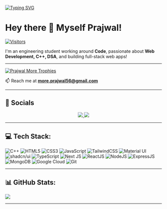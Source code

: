 [![Typing SVG](https://readme-typing-svg.herokuapp.com?font=Fira+Code&size=22&pause=1000&color=F7F7F7&center=true&width=435&lines=Hi+there!+I'm+Prajwal+%F0%9F%91%8B;MERN+Stack+Developer)](https://git.io/typing-svg)

# Hey there 👋 Myself **Prajwal**!

[![Visitors](https://api.visitorbadge.io/api/visitors?path=PrajwalMore26&labelColor=%2337d67a&countColor=%23f47373)](https://visitorbadge.io/status?path=PrajwalMore26)

I'm an engineering student working around **Code**, passionate about **Web Development, C++, DSA**, and building full-stack web apps!

---

<p align="left">
  <a href="https://github.com/ryo-ma/github-profile-trophy">
    <img src="https://github-profile-trophy.vercel.app/?username=PrajwalMore26" alt="Prajwal More Trophies" />
  </a>
</p>

📫 Reach me at **more.prajwal56@gmail.com**

---

## 🚀 Socials

<p align="center">
  <a href="https://x.com/dmain_character">
    <img src="https://img.shields.io/badge/Twitter-1DA1F2?style=for-the-badge&logo=twitter&logoColor=white" />
  </a>
  <a href="https://www.linkedin.com/in/prajwal-more-a097211a3/">
    <img src="https://img.shields.io/badge/LinkedIn-0077B5?style=for-the-badge&logo=linkedin&logoColor=white" />
  </a>
</p>

---

## 💻 Tech Stack:

![C++](https://img.shields.io/badge/c++-%2300599C.svg?style=for-the-badge&logo=c%2B%2B&logoColor=white)
![HTML5](https://img.shields.io/badge/html5-%23E34F26.svg?style=for-the-badge&logo=html5&logoColor=white)
![CSS3](https://img.shields.io/badge/css3-%231572B6.svg?style=for-the-badge&logo=css3&logoColor=white)
![JavaScript](https://img.shields.io/badge/javascript-%23323330.svg?style=for-the-badge&logo=javascript&logoColor=%23F7DF1E)
![TailwindCSS](https://img.shields.io/badge/tailwindcss-%2338B2AC.svg?style=for-the-badge&logo=tailwind-css&logoColor=white)
![Material UI](https://img.shields.io/badge/Material--UI-%230081CB.svg?style=for-the-badge&logo=mui&logoColor=white)
![shadcn/ui](https://img.shields.io/badge/shadcn/ui-%23232F3E.svg?style=for-the-badge&logo=data:image/svg+xml;base64,PHN2ZyB3aWR0aD0iNjQiIGhlaWdodD0iNjQiIHZpZXdCb3g9IjAgMCA2NCA2NCIgZmlsbD0ibm9uZSIgeG1sbnM9Imh0dHA6Ly93d3cudzMuLm9yZy8yMDAwL3N2ZyI+PHJlY3Qgd2lkdGg9IjY0IiBoZWlnaHQ9IjY0IiByeD0iMTIiIGZpbGw9IiMyMzJGM0UiLz48L3N2Zz4=)
![TypeScript](https://img.shields.io/badge/typescript-%23007ACC.svg?style=for-the-badge&logo=typescript&logoColor=white)
![Next JS](https://img.shields.io/badge/Next.js-000000?style=for-the-badge&logo=next.js&logoColor=white)
![ReactJS](https://img.shields.io/badge/react-%2320232a.svg?style=for-the-badge&logo=react&logoColor=%2361DAFB)
![NodeJS](https://img.shields.io/badge/node.js-%2343853D.svg?style=for-the-badge&logo=node.js&logoColor=white)
![ExpressJS](https://img.shields.io/badge/express.js-%23404d59.svg?style=for-the-badge&logo=express&logoColor=%2361DAFB)
![MongoDB](https://img.shields.io/badge/mongodb-%2347A248.svg?style=for-the-badge&logo=mongodb&logoColor=white)
![Google Cloud](https://img.shields.io/badge/Google%20Cloud-%234285F4.svg?style=for-the-badge&logo=google-cloud&logoColor=white)
![Git](https://img.shields.io/badge/Git-fc6d26?style=for-the-badge&logo=git&logoColor=white)

---

## 📊 GitHub Stats:

![](https://github-readme-streak-stats.herokuapp.com/?user=PrajwalMore26&theme=dark&hide_border=false)

---

